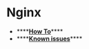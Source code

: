 # Nginx

* \*\*\*\*[**How To**](how-to.md#disable-nginx-at-startup)\*\*\*\*
* \*\*\*\*[**Known issues**](known-issues.md)\*\*\*\*

## 

